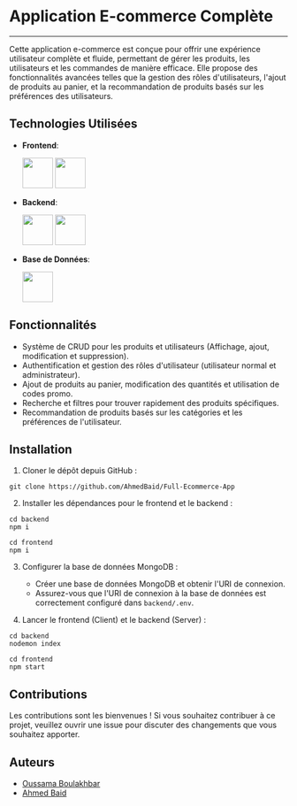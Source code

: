 # Application E-commerce Complète
---
<p>
  Cette application e-commerce est conçue pour offrir une expérience utilisateur complète et fluide, permettant de gérer les produits, les utilisateurs et les commandes de manière efficace. Elle propose des fonctionnalités avancées telles que la gestion des rôles d'utilisateurs, l'ajout de produits au panier, et la recommandation de produits basés sur les préférences des utilisateurs.
</p>

## Technologies Utilisées

- **Frontend**:
    <div>
            <img src="https://cdn.jsdelivr.net/gh/devicons/devicon/icons/react/react-original.svg" width=55 />
            <img src="https://cdn.jsdelivr.net/gh/devicons/devicon@latest/icons/tailwindcss/tailwindcss-original.svg" width=55 />
    </div>
          
- **Backend**:
  <div>
       <img src="https://cdn.jsdelivr.net/gh/devicons/devicon/icons/nodejs/nodejs-original.svg" width=55 />
       <img src="https://cdn.jsdelivr.net/gh/devicons/devicon/icons/express/express-original.svg" width=55 />
  </div>

- **Base de Données**:
  <div>
       <img src="https://cdn.jsdelivr.net/gh/devicons/devicon/icons/mongodb/mongodb-original.svg" width=55 />
  </div>

## Fonctionnalités

- Système de CRUD pour les produits et utilisateurs (Affichage, ajout, modification et suppression).
- Authentification et gestion des rôles d'utilisateur (utilisateur normal et administrateur).
- Ajout de produits au panier, modification des quantités et utilisation de codes promo.
- Recherche et filtres pour trouver rapidement des produits spécifiques.
- Recommandation de produits basés sur les catégories et les préférences de l'utilisateur.

## Installation

1. Cloner le dépôt depuis GitHub :
```
git clone https://github.com/AhmedBaid/Full-Ecommerce-App
```
2. Installer les dépendances pour le frontend et le backend :

```
cd backend
npm i
```
```
cd frontend
npm i
```

3. Configurer la base de données MongoDB :

   - Créer une base de données MongoDB et obtenir l'URI de connexion.
   - Assurez-vous que l'URI de connexion à la base de données est correctement configuré dans `backend/.env`.

4. Lancer le frontend (Client) et le backend (Server) :

```
cd backend 
nodemon index
```

```
cd frontend
npm start
```
## Contributions

Les contributions sont les bienvenues ! Si vous souhaitez contribuer à ce projet, veuillez ouvrir une issue pour discuter des changements que vous souhaitez apporter.

## Auteurs

- [Oussama Boulakhbar](https://github.com/Oussama1975)
- [Ahmed Baid](https://github.com/ahmedbaid37)



